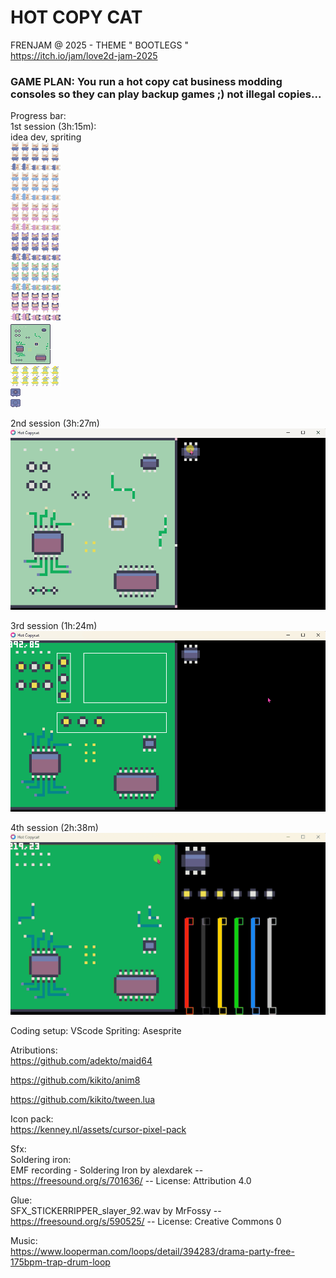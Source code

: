 # HOT COPY CAT
FRENJAM @ 2025 - THEME " BOOTLEGS "  
[https://itch.io/jam/love2d-jam-2025  ](https://itch.io/jam/frenjam)

### GAME PLAN: You run a hot copy cat business modding consoles so they can play backup games ;) not illegal copies... 


Progress bar:   
1st session (3h:15m):  
idea dev, spriting  
![](src/sprites/customer_16x16_00-Sheet.png)  
![](src/sprites/curciut%20board_64x64.png)  
![](src/sprites/player_16x16_sprite_sheet_16x16.png)   
![](src/sprites/console_open_16x13_00.png)  
![](src/sprites/console_closed_16x13_00.png)  
 
  
2nd session (3h:27m)  
![](gif/hot%20copycat_first%20take.gif)  

3rd session (1h:24m)  
![](gif/hot%20copycat_new.gif)  
  
4th session (2h:38m)  
![](gif/hot_copy_cat_4th_.gif)  


Coding setup: VScode
Spriting: Asesprite

Atributions:  
https://github.com/adekto/maid64

https://github.com/kikito/anim8  

https://github.com/kikito/tween.lua  

Icon pack:  
https://kenney.nl/assets/cursor-pixel-pack  



Sfx:  
Soldering iron:  
EMF recording - Soldering Iron by alexdarek -- https://freesound.org/s/701636/ -- License: Attribution 4.0  

Glue:  
SFX_STICKERRIPPER_slayer_92.wav by MrFossy -- https://freesound.org/s/590525/ -- License: Creative Commons 0  



Music:    
https://www.looperman.com/loops/detail/394283/drama-party-free-175bpm-trap-drum-loop  

